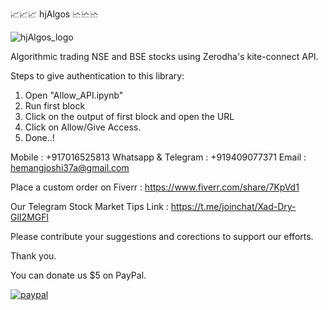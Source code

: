 📈📈📈 hjAlgos 🗠🗠🗠

![hjAlgos_logo](https://user-images.githubusercontent.com/12392345/125793534-770505fc-e5dd-4869-a5e4-3654ff9d0785.jpg)


Algorithmic trading NSE and BSE stocks using Zerodha's kite-connect API.

Steps to give authentication to this library:
1) Open "Allow_API.ipynb"
2) Run first block
3) Click on the output of first block and open the URL
4) Click on Allow/Give Access.
5) Done..!

Mobile : +917016525813
Whatsapp & Telegram : +919409077371
Email : hemangjoshi37a@gmail.com

Place a custom order on Fiverr : https://www.fiverr.com/share/7KpVd1

Our Telegram Stock Market Tips Link : https://t.me/joinchat/Xad-Dry-GlI2MGFl

Please contribute your suggestions and corections to support our efforts.

Thank you.

You can donate us $5 on PayPal.

[![paypal](https://www.paypalobjects.com/en_US/i/btn/btn_donateCC_LG.gif)](https://www.paypal.com/cgi-bin/webscr?cmd=_s-xclick&hosted_button_id=5JXC8VRCSUZWJ)
